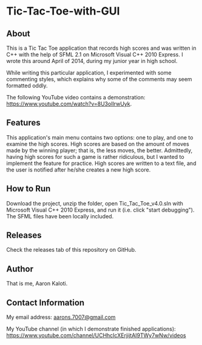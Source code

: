 # Tic-Tac-Toe-with-GUI

About
-----

This is a Tic Tac Toe application that records high scores and was written in C++ with the help of SFML 2.1 on Microsoft Visual C++ 2010 Express. I wrote this around April of 2014, during my junior year in high school.

While writing this particular application, I experimented with some commenting styles, which explains why some of the comments may seem formatted oddly.

The following YouTube video contains a demonstration: https://www.youtube.com/watch?v=8U3oIlrwUyk.

Features
--------

This application's main menu contains two options: one to play, and one to examine the high scores. High scores are based on the amount of moves made by the winning player; that is, the less moves, the better. Admittedly, having high scores for such a game is rather ridiculous, but I wanted to implement the feature for practice. High scores are written to a text file, and the user is notified after he/she creates a new high score.

How to Run
----------

Download the project, unzip the folder, open Tic_Tac_Toe_v4.0.sln with Microsoft Visual C++ 2010 Express, and run it (i.e. click "start debugging"). The SFML files have been locally included.

Releases
--------

Check the releases tab of this repository on GitHub.

Author
------

That is me, Aaron Kaloti.

Contact Information
-------------------

My email address: aarons.7007@gmail.com

My YouTube channel (in which I demonstrate finished applications): https://www.youtube.com/channel/UCHhcIcXErjijtAI9TWy7wNw/videos 
